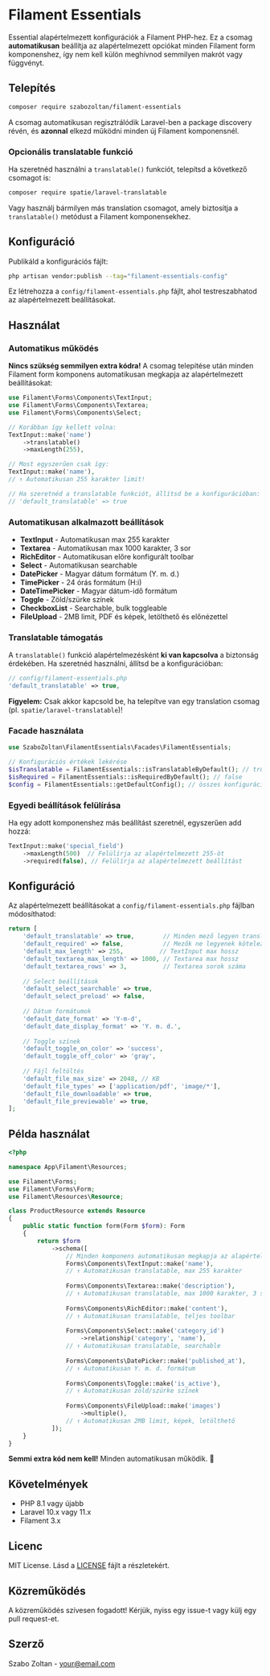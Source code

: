 # Filament Essentials

Essential alapértelmezett konfigurációk a Filament PHP-hez. Ez a csomag **automatikusan** beállítja az alapértelmezett opciókat minden Filament form komponenshez, így nem kell külön meghívnod semmilyen makrót vagy függvényt.

## Telepítés

```bash
composer require szabozoltan/filament-essentials
```

A csomag automatikusan regisztrálódik Laravel-ben a package discovery révén, és **azonnal** elkezd működni minden új Filament komponensnél.

### Opcionális translatable funkció

Ha szeretnéd használni a `translatable()` funkciót, telepítsd a következő csomagot is:

```bash
composer require spatie/laravel-translatable
```

Vagy használj bármilyen más translation csomagot, amely biztosítja a `translatable()` metódust a Filament komponensekhez.

## Konfiguráció

Publikáld a konfigurációs fájlt:

```bash
php artisan vendor:publish --tag="filament-essentials-config"
```

Ez létrehozza a `config/filament-essentials.php` fájlt, ahol testreszabhatod az alapértelmezett beállításokat.

## Használat

### Automatikus működés

**Nincs szükség semmilyen extra kódra!** A csomag telepítése után minden Filament form komponens automatikusan megkapja az alapértelmezett beállításokat:

```php
use Filament\Forms\Components\TextInput;
use Filament\Forms\Components\Textarea;
use Filament\Forms\Components\Select;

// Korábban így kellett volna:
TextInput::make('name')
    ->translatable()
    ->maxLength(255),

// Most egyszerűen csak így:
TextInput::make('name'),
// ↑ Automatikusan 255 karakter limit!

// Ha szeretnéd a translatable funkciót, állítsd be a konfigurációban:
// 'default_translatable' => true
```

### Automatikusan alkalmazott beállítások

- **TextInput** - Automatikusan max 255 karakter
- **Textarea** - Automatikusan max 1000 karakter, 3 sor
- **RichEditor** - Automatikusan előre konfigurált toolbar
- **Select** - Automatikusan searchable
- **DatePicker** - Magyar dátum formátum (Y. m. d.)
- **TimePicker** - 24 órás formátum (H:i)
- **DateTimePicker** - Magyar dátum-idő formátum
- **Toggle** - Zöld/szürke színek
- **CheckboxList** - Searchable, bulk toggleable
- **FileUpload** - 2MB limit, PDF és képek, letölthető és előnézettel

### Translatable támogatás

A `translatable()` funkció alapértelmezésként **ki van kapcsolva** a biztonság érdekében. 
Ha szeretnéd használni, állítsd be a konfigurációban:

```php
// config/filament-essentials.php
'default_translatable' => true,
```

**Figyelem:** Csak akkor kapcsold be, ha telepítve van egy translation csomag (pl. `spatie/laravel-translatable`)!

### Facade használata

```php
use SzaboZoltan\FilamentEssentials\Facades\FilamentEssentials;

// Konfigurációs értékek lekérése
$isTranslatable = FilamentEssentials::isTranslatableByDefault(); // true
$isRequired = FilamentEssentials::isRequiredByDefault(); // false
$config = FilamentEssentials::getDefaultConfig(); // összes konfiguráció
```

### Egyedi beállítások felülírása

Ha egy adott komponenshez más beállítást szeretnél, egyszerűen add hozzá:

```php
TextInput::make('special_field')
    ->maxLength(500)  // Felülírja az alapértelmezett 255-öt
    ->required(false), // Felülírja az alapértelmezett beállítást
```

## Konfiguráció

Az alapértelmezett beállításokat a `config/filament-essentials.php` fájlban módosíthatod:

```php
return [
    'default_translatable' => true,        // Minden mező legyen translatable
    'default_required' => false,           // Mezők ne legyenek kötelezőek alapból
    'default_max_length' => 255,          // TextInput max hossz
    'default_textarea_max_length' => 1000, // Textarea max hossz
    'default_textarea_rows' => 3,          // Textarea sorok száma
    
    // Select beállítások
    'default_select_searchable' => true,
    'default_select_preload' => false,
    
    // Dátum formátumok
    'default_date_format' => 'Y-m-d',
    'default_date_display_format' => 'Y. m. d.',
    
    // Toggle színek
    'default_toggle_on_color' => 'success',
    'default_toggle_off_color' => 'gray',
    
    // Fájl feltöltés
    'default_file_max_size' => 2048, // KB
    'default_file_types' => ['application/pdf', 'image/*'],
    'default_file_downloadable' => true,
    'default_file_previewable' => true,
];
```

## Példa használat

```php
<?php

namespace App\Filament\Resources;

use Filament\Forms;
use Filament\Forms\Form;
use Filament\Resources\Resource;

class ProductResource extends Resource
{
    public static function form(Form $form): Form
    {
        return $form
            ->schema([
                // Minden komponens automatikusan megkapja az alapértelmezett beállításokat!
                Forms\Components\TextInput::make('name'),
                // ↑ Automatikusan translatable, max 255 karakter
                
                Forms\Components\Textarea::make('description'),
                // ↑ Automatikusan translatable, max 1000 karakter, 3 sor
                
                Forms\Components\RichEditor::make('content'),
                // ↑ Automatikusan translatable, teljes toolbar
                
                Forms\Components\Select::make('category_id')
                    ->relationship('category', 'name'),
                // ↑ Automatikusan translatable, searchable
                
                Forms\Components\DatePicker::make('published_at'),
                // ↑ Automatikusan Y. m. d. formátum
                
                Forms\Components\Toggle::make('is_active'),
                // ↑ Automatikusan zöld/szürke színek
                
                Forms\Components\FileUpload::make('images')
                    ->multiple(),
                // ↑ Automatikusan 2MB limit, képek, letölthető
            ]);
    }
}
```

**Semmi extra kód nem kell!** Minden automatikusan működik. 🎉

## Követelmények

- PHP 8.1 vagy újabb
- Laravel 10.x vagy 11.x
- Filament 3.x

## Licenc

MIT License. Lásd a [LICENSE](LICENSE) fájlt a részletekért.

## Közreműködés

A közreműködés szívesen fogadott! Kérjük, nyiss egy issue-t vagy külj egy pull request-et.

## Szerző

Szabo Zoltan - [your@email.com](mailto:your@email.com)
